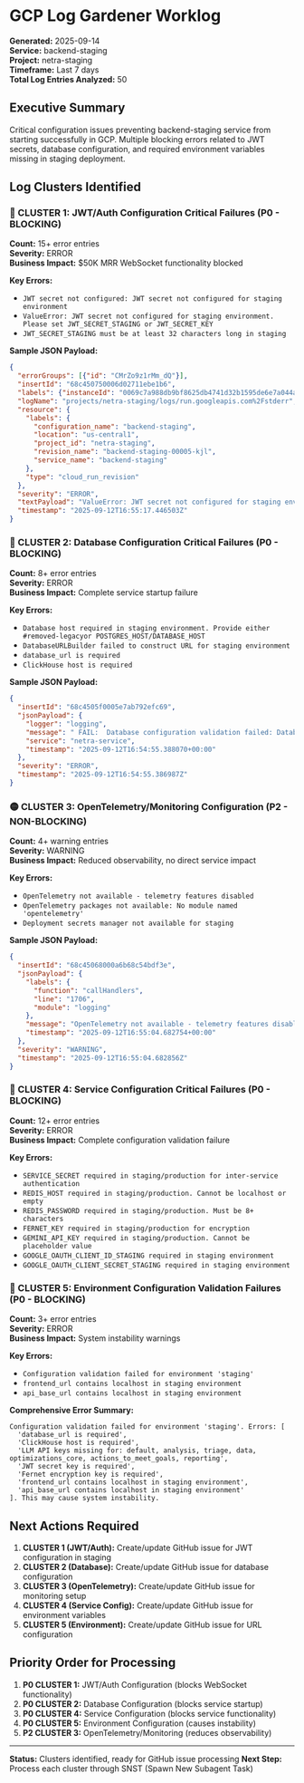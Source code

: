 # GCP Log Gardener Worklog
**Generated:** 2025-09-14  
**Service:** backend-staging  
**Project:** netra-staging  
**Timeframe:** Last 7 days  
**Total Log Entries Analyzed:** 50  

## Executive Summary
Critical configuration issues preventing backend-staging service from starting successfully in GCP. Multiple blocking errors related to JWT secrets, database configuration, and required environment variables missing in staging deployment.

## Log Clusters Identified

### 🔴 CLUSTER 1: JWT/Auth Configuration Critical Failures (P0 - BLOCKING)
**Count:** 15+ error entries  
**Severity:** ERROR  
**Business Impact:** $50K MRR WebSocket functionality blocked  

**Key Errors:**
- `JWT secret not configured: JWT secret not configured for staging environment`
- `ValueError: JWT secret not configured for staging environment. Please set JWT_SECRET_STAGING or JWT_SECRET_KEY`
- `JWT_SECRET_STAGING must be at least 32 characters long in staging`

**Sample JSON Payload:**
```json
{
  "errorGroups": [{"id": "CMrZo9z1rMm_dQ"}],
  "insertId": "68c450750006d02711ebe1b6",
  "labels": {"instanceId": "0069c7a988db9bf8625db4741d32b1595de6e7a044a64353e8d3cba191cc9aea253ecd94b87cbd0e8a35722e7217599612dd5d52e58a4658e6e2b276df3e70fe64ae17e25b8ac9ee2b4eb4d452bd4e"},
  "logName": "projects/netra-staging/logs/run.googleapis.com%2Fstderr",
  "resource": {
    "labels": {
      "configuration_name": "backend-staging",
      "location": "us-central1", 
      "project_id": "netra-staging",
      "revision_name": "backend-staging-00005-kjl",
      "service_name": "backend-staging"
    },
    "type": "cloud_run_revision"
  },
  "severity": "ERROR",
  "textPayload": "ValueError: JWT secret not configured for staging environment. Please set JWT_SECRET_STAGING or JWT_SECRET_KEY. This is blocking $50K MRR WebSocket functionality.",
  "timestamp": "2025-09-12T16:55:17.446503Z"
}
```

### 🔴 CLUSTER 2: Database Configuration Critical Failures (P0 - BLOCKING)
**Count:** 8+ error entries  
**Severity:** ERROR  
**Business Impact:** Complete service startup failure  

**Key Errors:**
- `Database host required in staging environment. Provide either #removed-legacyor POSTGRES_HOST/DATABASE_HOST`
- `DatabaseURLBuilder failed to construct URL for staging environment`
- `database_url is required`
- `ClickHouse host is required`

**Sample JSON Payload:**
```json
{
  "insertId": "68c4505f0005e7ab792efc69",
  "jsonPayload": {
    "logger": "logging",
    "message": " FAIL:  Database configuration validation failed: Database host required in staging environment. Provide either #removed-legacyor POSTGRES_HOST/DATABASE_HOST",
    "service": "netra-service",
    "timestamp": "2025-09-12T16:54:55.388070+00:00"
  },
  "severity": "ERROR",
  "timestamp": "2025-09-12T16:54:55.386987Z"
}
```

### 🟡 CLUSTER 3: OpenTelemetry/Monitoring Configuration (P2 - NON-BLOCKING)
**Count:** 4+ warning entries  
**Severity:** WARNING  
**Business Impact:** Reduced observability, no direct service impact  

**Key Errors:**
- `OpenTelemetry not available - telemetry features disabled`
- `OpenTelemetry packages not available: No module named 'opentelemetry'`
- `Deployment secrets manager not available for staging`

**Sample JSON Payload:**
```json
{
  "insertId": "68c45068000a6b68c54bdf3e",
  "jsonPayload": {
    "labels": {
      "function": "callHandlers",
      "line": "1706", 
      "module": "logging"
    },
    "message": "OpenTelemetry not available - telemetry features disabled. Install with: pip install opentelemetry-api opentelemetry-sdk",
    "timestamp": "2025-09-12T16:55:04.682754+00:00"
  },
  "severity": "WARNING",
  "timestamp": "2025-09-12T16:55:04.682856Z"
}
```

### 🔴 CLUSTER 4: Service Configuration Critical Failures (P0 - BLOCKING)
**Count:** 12+ error entries  
**Severity:** ERROR  
**Business Impact:** Complete configuration validation failure  

**Key Errors:**
- `SERVICE_SECRET required in staging/production for inter-service authentication`
- `REDIS_HOST required in staging/production. Cannot be localhost or empty`  
- `REDIS_PASSWORD required in staging/production. Must be 8+ characters`
- `FERNET_KEY required in staging/production for encryption`
- `GEMINI_API_KEY required in staging/production. Cannot be placeholder value`
- `GOOGLE_OAUTH_CLIENT_ID_STAGING required in staging environment`
- `GOOGLE_OAUTH_CLIENT_SECRET_STAGING required in staging environment`

### 🔴 CLUSTER 5: Environment Configuration Validation Failures (P0 - BLOCKING)
**Count:** 3+ error entries  
**Severity:** ERROR  
**Business Impact:** System instability warnings  

**Key Errors:**
- `Configuration validation failed for environment 'staging'`
- `frontend_url contains localhost in staging environment`
- `api_base_url contains localhost in staging environment`

**Comprehensive Error Summary:**
```
Configuration validation failed for environment 'staging'. Errors: [
  'database_url is required',
  'ClickHouse host is required', 
  'LLM API keys missing for: default, analysis, triage, data, optimizations_core, actions_to_meet_goals, reporting',
  'JWT secret key is required',
  'Fernet encryption key is required',
  'frontend_url contains localhost in staging environment',
  'api_base_url contains localhost in staging environment'
]. This may cause system instability.
```

## Next Actions Required
1. **CLUSTER 1 (JWT/Auth):** Create/update GitHub issue for JWT configuration in staging
2. **CLUSTER 2 (Database):** Create/update GitHub issue for database configuration  
3. **CLUSTER 3 (OpenTelemetry):** Create/update GitHub issue for monitoring setup
4. **CLUSTER 4 (Service Config):** Create/update GitHub issue for environment variables
5. **CLUSTER 5 (Environment):** Create/update GitHub issue for URL configuration

## Priority Order for Processing
1. **P0 CLUSTER 1:** JWT/Auth Configuration (blocks WebSocket functionality)
2. **P0 CLUSTER 2:** Database Configuration (blocks service startup)  
3. **P0 CLUSTER 4:** Service Configuration (blocks service functionality)
4. **P0 CLUSTER 5:** Environment Configuration (causes instability)
5. **P2 CLUSTER 3:** OpenTelemetry/Monitoring (reduces observability)

---
**Status:** Clusters identified, ready for GitHub issue processing
**Next Step:** Process each cluster through SNST (Spawn New Subagent Task)